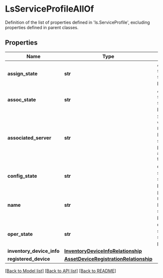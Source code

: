 # LsServiceProfileAllOf

Definition of the list of properties defined in 'ls.ServiceProfile', excluding properties defined in parent classes.
## Properties
Name | Type | Description | Notes
------------ | ------------- | ------------- | -------------
**assign_state** | **str** | Assignment state of the service profile. | [optional] [readonly] 
**assoc_state** | **str** | Association state of the service profile. | [optional] [readonly] 
**associated_server** | **str** | Server to which the UCS Manager service profile is associated to. | [optional] [readonly] 
**config_state** | **str** | Configuration state of the service profile. | [optional] [readonly] 
**name** | **str** | Name of the UCS Manager service profile. | [optional] [readonly] 
**oper_state** | **str** | Operational state of the service profile. | [optional] [readonly] 
**inventory_device_info** | [**InventoryDeviceInfoRelationship**](InventoryDeviceInfoRelationship.md) |  | [optional] 
**registered_device** | [**AssetDeviceRegistrationRelationship**](AssetDeviceRegistrationRelationship.md) |  | [optional] 

[[Back to Model list]](../README.md#documentation-for-models) [[Back to API list]](../README.md#documentation-for-api-endpoints) [[Back to README]](../README.md)


